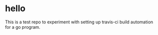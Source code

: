 # hello

This is a test repo to experiment with setting up travis-ci build automation for a go program.

